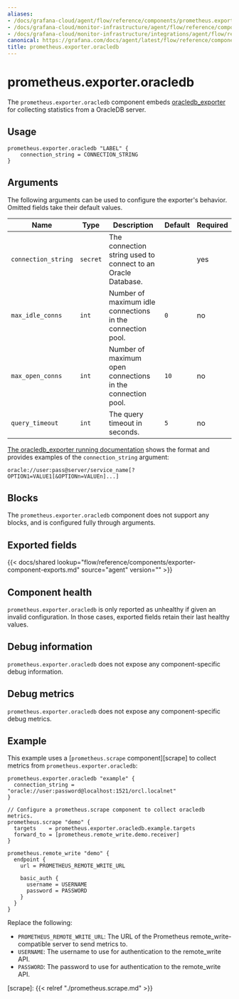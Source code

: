 ```yaml
---
aliases:
- /docs/grafana-cloud/agent/flow/reference/components/prometheus.exporter.oracledb/
- /docs/grafana-cloud/monitor-infrastructure/agent/flow/reference/components/prometheus.exporter.oracledb/
- /docs/grafana-cloud/monitor-infrastructure/integrations/agent/flow/reference/components/prometheus.exporter.oracledb/
canonical: https://grafana.com/docs/agent/latest/flow/reference/components/prometheus.exporter.oracledb/
title: prometheus.exporter.oracledb
---
```


# prometheus.exporter.oracledb
The `prometheus.exporter.oracledb` component embeds
[oracledb_exporter](https://github.com/iamseth/oracledb_exporter) for collecting statistics from a OracleDB server.

## Usage

```river
prometheus.exporter.oracledb "LABEL" {
    connection_string = CONNECTION_STRING
}
```

## Arguments

The following arguments can be used to configure the exporter's behavior.
Omitted fields take their default values.

| Name                | Type     | Description                                                  | Default | Required |
|---------------------|----------|--------------------------------------------------------------|---------|----------|
| `connection_string` | `secret` | The connection string used to connect to an Oracle Database. |         | yes      |
| `max_idle_conns`    | `int`    | Number of maximum idle connections in the connection pool.   | `0`     | no       |
| `max_open_conns`    | `int`    | Number of maximum open connections in the connection pool.   | `10`    | no       |
| `query_timeout`     | `int`    | The query timeout in seconds.                                | `5`     | no       |

[The oracledb_exporter running documentation](https://github.com/iamseth/oracledb_exporter/tree/master#running) shows the format and provides examples of the `connection_string` argument:
```conn
oracle://user:pass@server/service_name[?OPTION1=VALUE1[&OPTIONn=VALUEn]...]
```

## Blocks

The `prometheus.exporter.oracledb` component does not support any blocks, and is configured
fully through arguments.

## Exported fields

{{< docs/shared lookup="flow/reference/components/exporter-component-exports.md" source="agent" version="<AGENT VERSION>" >}}

## Component health

`prometheus.exporter.oracledb` is only reported as unhealthy if given
an invalid configuration. In those cases, exported fields retain their last
healthy values.

## Debug information

`prometheus.exporter.oracledb` does not expose any component-specific
debug information.

## Debug metrics

`prometheus.exporter.oracledb` does not expose any component-specific
debug metrics.

## Example

This example uses a [`prometheus.scrape` component][scrape] to collect metrics
from `prometheus.exporter.oracledb`:

```river
prometheus.exporter.oracledb "example" {
  connection_string = "oracle://user:password@localhost:1521/orcl.localnet"
}

// Configure a prometheus.scrape component to collect oracledb metrics.
prometheus.scrape "demo" {
  targets    = prometheus.exporter.oracledb.example.targets
  forward_to = [prometheus.remote_write.demo.receiver]
}

prometheus.remote_write "demo" {
  endpoint {
    url = PROMETHEUS_REMOTE_WRITE_URL

    basic_auth {
      username = USERNAME
      password = PASSWORD
    }
  }
}
```
Replace the following:
  - `PROMETHEUS_REMOTE_WRITE_URL`: The URL of the Prometheus remote_write-compatible server to send metrics to.
  - `USERNAME`: The username to use for authentication to the remote_write API.
  - `PASSWORD`: The password to use for authentication to the remote_write API.

[scrape]: {{< relref "./prometheus.scrape.md" >}}
